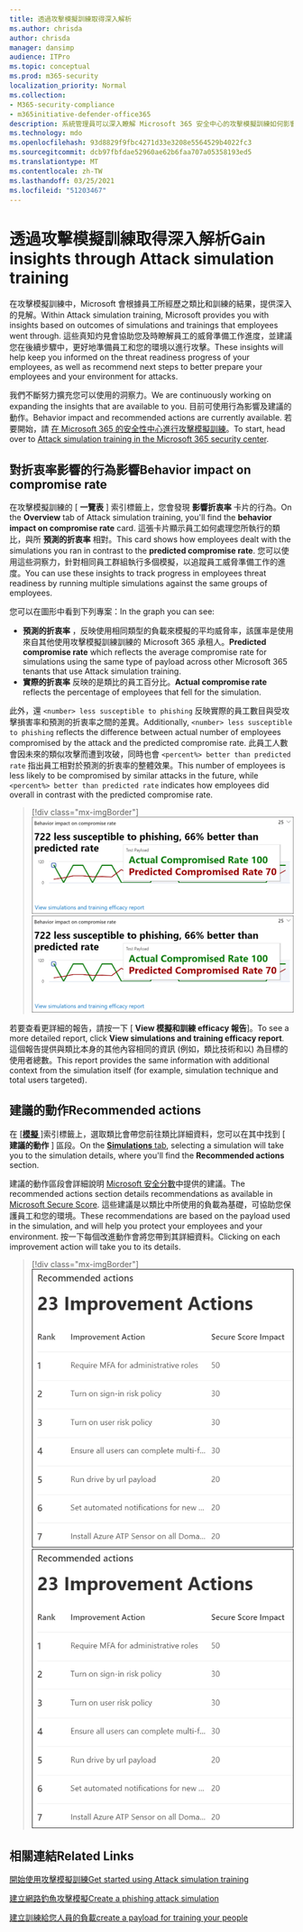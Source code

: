 ```yaml
---
title: 透過攻擊模擬訓練取得深入解析
ms.author: chrisda
author: chrisda
manager: dansimp
audience: ITPro
ms.topic: conceptual
ms.prod: m365-security
localization_priority: Normal
ms.collection:
- M365-security-compliance
- m365initiative-defender-office365
description: 系統管理員可以深入瞭解 Microsoft 365 安全中心的攻擊模擬訓練如何影響員工，以及如何深入瞭解類比和訓練結果。
ms.technology: mdo
ms.openlocfilehash: 93d8829f9fbc4271d33e3208e5564529b4022fc3
ms.sourcegitcommit: dcb97fbfdae52960ae62b6faa707a05358193ed5
ms.translationtype: MT
ms.contentlocale: zh-TW
ms.lasthandoff: 03/25/2021
ms.locfileid: "51203467"
---
```

# <a name="gain-insights-through-attack-simulation-training"></a><span data-ttu-id="d02e7-103">透過攻擊模擬訓練取得深入解析</span><span class="sxs-lookup"><span data-stu-id="d02e7-103">Gain insights through Attack simulation training</span></span>

<span data-ttu-id="d02e7-104">在攻擊模擬訓練中，Microsoft 會根據員工所經歷之類比和訓練的結果，提供深入的見解。</span><span class="sxs-lookup"><span data-stu-id="d02e7-104">Within Attack simulation training, Microsoft provides you with insights based on outcomes of simulations and trainings that employees went through.</span></span> <span data-ttu-id="d02e7-105">這些真知灼見會協助您及時瞭解員工的威脅準備工作進度，並建議您在後續步驟中，更好地準備員工和您的環境以進行攻擊。</span><span class="sxs-lookup"><span data-stu-id="d02e7-105">These insights will help keep you informed on the threat readiness progress of your employees, as well as recommend next steps to better prepare your employees and your environment for attacks.</span></span>

<span data-ttu-id="d02e7-106">我們不斷努力擴充您可以使用的洞察力。</span><span class="sxs-lookup"><span data-stu-id="d02e7-106">We are continuously working on expanding the insights that are available to you.</span></span> <span data-ttu-id="d02e7-107">目前可使用行為影響及建議的動作。</span><span class="sxs-lookup"><span data-stu-id="d02e7-107">Behavior impact and recommended actions are currently available.</span></span> <span data-ttu-id="d02e7-108">若要開始，請 [在 Microsoft 365 的安全性中心進行攻擊模擬訓練](https://security.microsoft.com/attacksimulator?viewid=overview)。</span><span class="sxs-lookup"><span data-stu-id="d02e7-108">To start, head over to [Attack simulation training in the Microsoft 365 security center](https://security.microsoft.com/attacksimulator?viewid=overview).</span></span>

## <a name="behavior-impact-on-compromise-rate"></a><span data-ttu-id="d02e7-109">對折衷率影響的行為影響</span><span class="sxs-lookup"><span data-stu-id="d02e7-109">Behavior impact on compromise rate</span></span>

<span data-ttu-id="d02e7-110">在攻擊模擬訓練的 [ **一覽表** ] 索引標籤上，您會發現 **影響折衷率** 卡片的行為。</span><span class="sxs-lookup"><span data-stu-id="d02e7-110">On the **Overview** tab of Attack simulation training, you'll find the **behavior impact on compromise rate** card.</span></span> <span data-ttu-id="d02e7-111">這張卡片顯示員工如何處理您所執行的類比，與所 **預測的折衷率** 相對。</span><span class="sxs-lookup"><span data-stu-id="d02e7-111">This card shows how employees dealt with the simulations you ran in contrast to the **predicted compromise rate**.</span></span> <span data-ttu-id="d02e7-112">您可以使用這些洞察力，針對相同員工群組執行多個模擬，以追蹤員工威脅準備工作的進度。</span><span class="sxs-lookup"><span data-stu-id="d02e7-112">You can use these insights to track progress in employees threat readiness by running multiple simulations against the same groups of employees.</span></span>

<span data-ttu-id="d02e7-113">您可以在圖形中看到下列專案：</span><span class="sxs-lookup"><span data-stu-id="d02e7-113">In the graph you can see:</span></span>

- <span data-ttu-id="d02e7-114">**預測的折衷率** ，反映使用相同類型的負載來模擬的平均威脅率，該匯率是使用來自其他使用攻擊模擬訓練訓練的 Microsoft 365 承租人。</span><span class="sxs-lookup"><span data-stu-id="d02e7-114">**Predicted compromise rate** which reflects the average compromise rate for simulations using the same type of payload across other Microsoft 365 tenants that use Attack simulation training.</span></span>
- <span data-ttu-id="d02e7-115">**實際的折衷率** 反映的是類比的員工百分比。</span><span class="sxs-lookup"><span data-stu-id="d02e7-115">**Actual compromise rate** reflects the percentage of employees that fell for the simulation.</span></span>

<span data-ttu-id="d02e7-116">此外，還 `<number> less susceptible to phishing` 反映實際的員工數目與受攻擊損害率和預測的折衷率之間的差異。</span><span class="sxs-lookup"><span data-stu-id="d02e7-116">Additionally, `<number> less susceptible to phishing` reflects the difference between actual number of employees compromised by the attack and the predicted compromise rate.</span></span> <span data-ttu-id="d02e7-117">此員工人數會因未來的類似攻擊而遭到攻破，同時也會 `<percent%> better than predicted rate` 指出員工相對於預測的折衷率的整體效果。</span><span class="sxs-lookup"><span data-stu-id="d02e7-117">This number of employees is less likely to be compromised by similar attacks in the future, while `<percent%> better than predicted rate` indicates how employees did overall in contrast with the predicted compromise rate.</span></span>

> [!div class="mx-imgBorder"]
> <span data-ttu-id="d02e7-118">![攻擊類比訓練上的行為影響卡片](../../media/attack-sim-preview-behavior-impact-card.png)</span><span class="sxs-lookup"><span data-stu-id="d02e7-118">![Behavior impact card on Attack simulation training overview](../../media/attack-sim-preview-behavior-impact-card.png)</span></span>

<span data-ttu-id="d02e7-119">若要查看更詳細的報告，請按一下 [ **View 模擬和訓練 efficacy 報告**]。</span><span class="sxs-lookup"><span data-stu-id="d02e7-119">To see a more detailed report, click **View simulations and training efficacy report**.</span></span> <span data-ttu-id="d02e7-120">這個報告提供與類比本身的其他內容相同的資訊 (例如，類比技術和以) 為目標的使用者總數。</span><span class="sxs-lookup"><span data-stu-id="d02e7-120">This report provides the same information with additional context from the simulation itself (for example, simulation technique and total users targeted).</span></span>

## <a name="recommended-actions"></a><span data-ttu-id="d02e7-121">建議的動作</span><span class="sxs-lookup"><span data-stu-id="d02e7-121">Recommended actions</span></span>

<span data-ttu-id="d02e7-122">在 [ [**模擬** ]](https://security.microsoft.com/attacksimulator?viewid=simulations)索引標籤上，選取類比會帶您前往類比詳細資料，您可以在其中找到 [ **建議的動作** ] 區段。</span><span class="sxs-lookup"><span data-stu-id="d02e7-122">On the [**Simulations** tab](https://security.microsoft.com/attacksimulator?viewid=simulations), selecting a simulation will take you to the simulation details, where you'll find the **Recommended actions** section.</span></span>

<span data-ttu-id="d02e7-123">建議的動作區段會詳細說明 [Microsoft 安全分數](https://docs.microsoft.com/microsoft-365/security/defender/microsoft-secure-score)中提供的建議。</span><span class="sxs-lookup"><span data-stu-id="d02e7-123">The recommended actions section details recommendations as available in [Microsoft Secure Score](https://docs.microsoft.com/microsoft-365/security/defender/microsoft-secure-score).</span></span> <span data-ttu-id="d02e7-124">這些建議是以類比中所使用的負載為基礎，可協助您保護員工和您的環境。</span><span class="sxs-lookup"><span data-stu-id="d02e7-124">These recommendations are based on the payload used in the simulation, and will help you protect your employees and your environment.</span></span> <span data-ttu-id="d02e7-125">按一下每個改進動作會將您帶到其詳細資料。</span><span class="sxs-lookup"><span data-stu-id="d02e7-125">Clicking on each improvement action will take you to its details.</span></span>

> [!div class="mx-imgBorder"]
> <span data-ttu-id="d02e7-126">![攻擊模擬訓練的建議動作區段](../../media/attack-sim-preview-recommended-actions.png)</span><span class="sxs-lookup"><span data-stu-id="d02e7-126">![Recommendation actions section on Attack simulation training](../../media/attack-sim-preview-recommended-actions.png)</span></span>

## <a name="related-links"></a><span data-ttu-id="d02e7-127">相關連結</span><span class="sxs-lookup"><span data-stu-id="d02e7-127">Related Links</span></span>

[<span data-ttu-id="d02e7-128">開始使用攻擊模擬訓練</span><span class="sxs-lookup"><span data-stu-id="d02e7-128">Get started using Attack simulation training</span></span>](attack-simulation-training-get-started.md)

[<span data-ttu-id="d02e7-129">建立網路釣魚攻擊模擬</span><span class="sxs-lookup"><span data-stu-id="d02e7-129">Create a phishing attack simulation</span></span>](attack-simulation-training.md)

[<span data-ttu-id="d02e7-130">建立訓練給您人員的負載</span><span class="sxs-lookup"><span data-stu-id="d02e7-130">create a payload for training your people</span></span>](attack-simulation-training-payloads.md)
